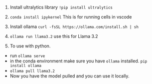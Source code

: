 1. Install ultralytics library
 `!pip install ultralytics`
2. `conda install ipykernel` This is for running cells in vscode

3.  Install ollama 
  `curl -fsSL https://ollama.com/install.sh | sh`

4. `ollama run llama3.2` use this for Llama 3.2

5. To use with python.
  - run `ollama serve`
  - in the conda environment make sure you have `ollama` installed. `pip install ollama`
  - `ollama pull llama3.2`
  - Now you have the model pulled and you can use it locally.